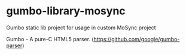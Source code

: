 gumbo-library-mosync
====================

Gumbo static lib project for usage in custom MoSync project


Gumbo - A pure-C HTML5 parser. (https://github.com/google/gumbo-parser)

